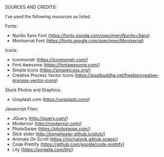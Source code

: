 SOURCES AND CREDITS:

I've used the following resources as listed.

Fonts:
 - Nunito Sans Font (https://fonts.google.com/specimen/Nunito+Sans)
 - Montserrat Font (https://fonts.google.com/specimen/Montserrat)

Icons:
 - Iconmonstr (https://iconmonstr.com/)
 - Font Awesome (https://fontawesome.com/)
 - Simple Icons (https://simpleicons.org/)
 - Creative Process Vector Icons (https://pixelbuddha.net/freebie/creative-process-vector-icons)

Stock Photos and Graphics:
 - Unsplash.com (https://unsplash.com/)
 
Javascript Files:
 - JQuery (http://jquery.com/)
 - Modernizr (http://modernizr.com/)
 - PhotoSwipe (https://photoswipe.com/)
 - Slick slider (http://kenwheeler.github.io/slick/)
 - Animate On Scroll (https://michalsnik.github.io/aos/)
 - Code Prettify (https://github.com/google/code-prettify)
 - Lity (https://sorgalla.com/lity/)
